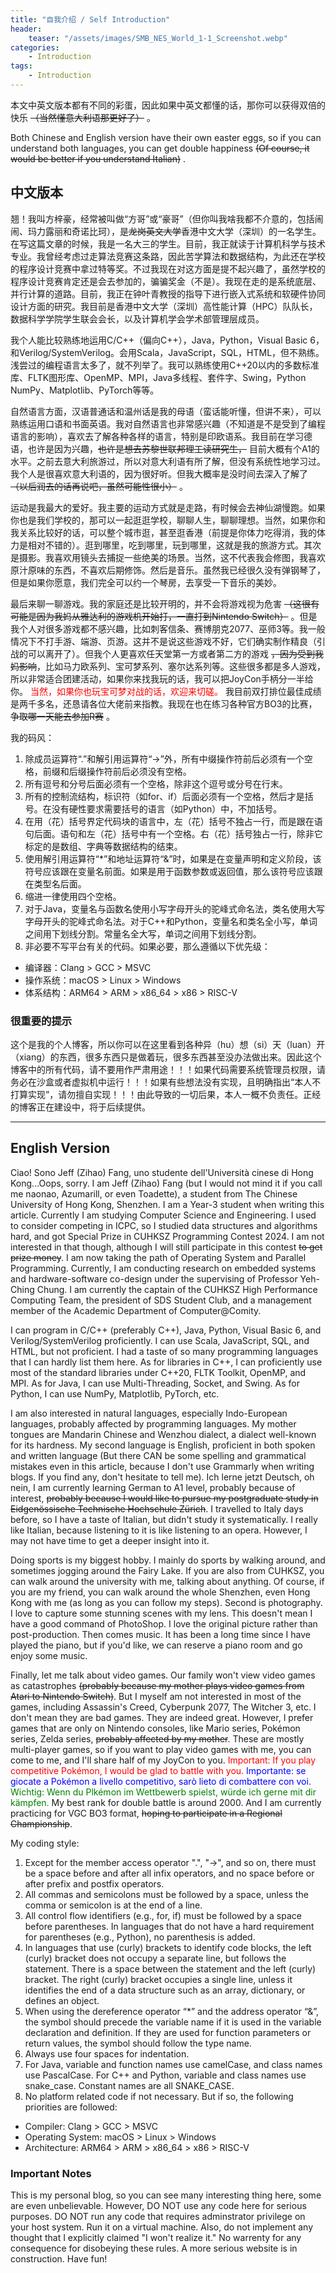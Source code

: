 ```yaml
---
title: "自我介绍 / Self Introduction"
header:
    teaser: "/assets/images/SMB_NES_World_1-1_Screenshot.webp"
categories:
    - Introduction
tags:
    - Introduction
---
```


本文中英文版本都有不同的彩蛋，因此如果中英文都懂的话，那你可以获得双倍的快乐 ~~（当然懂意大利语那更好了）~~ 。

Both Chinese and English version have their own easter eggs, so if you can understand both languages, you can get double happiness ~~(Of course, it would be better if you understand Italian)~~ .

## 中文版本
翘！我叫方梓豪，经常被叫做“方哥”或“豪哥”（但你叫我啥我都不介意的，包括闹闹、玛力露丽和奇诺比珂），是~~龙岗英文大学~~香港中文大学（深圳）的一名学生。在写这篇文章的时候，我是一名大三的学生。目前，我正就读于计算机科学与技术专业。我曾经考虑过走算法竞赛这条路，因此苦学算法和数据结构，为此还在学校的程序设计竞赛中拿过特等奖。不过我现在对这方面是提不起兴趣了，虽然学校的程序设计竞赛肯定还是会去参加的，骗骗奖金（不是）。我现在走的是系统底层、并行计算的道路。目前，我正在钟叶青教授的指导下进行嵌入式系统和软硬件协同设计方面的研究。我目前是香港中文大学（深圳）高性能计算（HPC）队队长，数据科学学院学生联会会长，以及计算机学会学术部管理层成员。

我个人能比较熟练地运用C/C++（偏向C++），Java，Python，Visual Basic 6，和Verilog/SystemVerilog。会用Scala，JavaScript，SQL，HTML，但不熟练。浅尝过的编程语言太多了，就不列举了。我可以熟练使用C++20以内的多数标准库、FLTK图形库、OpenMP、MPI，Java多线程、套件字、Swing，Python NumPy、Matplotlib、PyTorch等等。

自然语言方面，汉语普通话和温州话是我的母语（蛮话能听懂，但讲不来），可以熟练运用口语和书面英语。我对自然语言也非常感兴趣（不知道是不是受到了编程语言的影响），喜欢去了解各种各样的语言，特别是印欧语系。我目前在学习德语，也许是因为兴趣，~~也许是想去苏黎世联邦理工读研究生，~~ 目前大概有个A1的水平。之前去意大利旅游过，所以对意大利语有所了解，但没有系统性地学习过。我个人是很喜欢意大利语的，因为很好听。但我大概率是没时间去深入了解了 ~~（以后润去的话再说吧，虽然可能性很小）~~ 。

运动是我最大的爱好。我主要的运动方式就是走路，有时候会去神仙湖慢跑。如果你也是我们学校的，那可以一起逛逛学校，聊聊人生，聊聊理想。当然，如果你和我关系比较好的话，可以整个城市逛，甚至逛香港（前提是你体力吃得消，我的体力是相对不错的）。逛到哪里，吃到哪里，玩到哪里，这就是我的旅游方式。其次是摄影。我喜欢用镜头去捕捉一些绝美的场景。当然，这不代表我会修图，我喜欢原汁原味的东西，不喜欢后期修饰。然后是音乐。虽然我已经很久没有弹钢琴了，但是如果你愿意，我们完全可以约一个琴房，去享受一下音乐的美妙。

最后来聊一聊游戏。我的家庭还是比较开明的，并不会将游戏视为危害 ~~（这很有可能是因为我妈从雅达利的游戏机开始打，一直打到Nintendo Switch）~~ 。但是我个人对很多游戏都不感兴趣，比如刺客信条、赛博朋克2077、巫师3等。我一般情况下不打手游、端游、页游。这并不是说这些游戏不好，它们确实制作精良（引战的可以离开了）。但我个人更喜欢任天堂第一方或者第二方的游戏 ~~，因为受到我妈影响~~，比如马力欧系列、宝可梦系列、塞尔达系列等。这些很多都是多人游戏，所以非常适合团建活动，如果你来找我玩的话，我可以把JoyCon手柄分一半给你。<span style="color:red"> 当然，如果你也玩宝可梦对战的话，欢迎来切磋。 </span>我目前双打排位最佳成绩是两千多名，还恳请各位大佬前来指教。我现在也在练习各种官方BO3的比赛， ~~争取哪一天能去参加R赛~~ 。

我的码风：
1. 除成员运算符“.”和解引用运算符“->”外，所有中缀操作符前后必须有一个空格，前缀和后缀操作符前后必须没有空格。   
2. 所有逗号和分号后面必须有一个空格，除非这个逗号或分号在行末。   
3. 所有的控制流结构，标识符（如for、if）后面必须有一个空格，然后才是括号。在没有硬性要求需要括号的语言（如Python）中，不加括号。
4. 在用（花）括号界定代码块的语言中，左（花）括号不独占一行，而是跟在语句后面。语句和左（花）括号中有一个空格。右（花）括号独占一行，除非它标定的是数组、字典等数据结构的结束。   
5. 使用解引用运算符“*”和地址运算符“&”时，如果是在变量声明和定义阶段，该符号应该跟在变量名前面。如果是用于函数参数或返回值，那么该符号应该跟在类型名后面。
6. 缩进一律使用四个空格。   
7. 对于Java，变量名与函数名使用小写字母开头的驼峰式命名法，类名使用大写字母开头的驼峰式命名法。对于C++和Python，变量名和类名全小写，单词之间用下划线分割。常量名全大写，单词之间用下划线分割。       
8. 非必要不写平台有关的代码。如果必要，那么遵循以下优先级：      
- 编译器：Clang > GCC > MSVC
- 操作系统：macOS > Linux > Windows
- 体系结构：ARM64 > ARM > x86_64 > x86 > RISC-V


### 很重要的提示
这个是我的个人博客，所以你可以在这里看到各种异（hu）想（si）天（luan）开（xiang）的东西，很多东西只是做着玩，很多东西甚至没办法做出来。因此这个博客中的所有代码，请不要用作严肃用途！！！如果代码需要系统管理员权限，请务必在沙盒或者虚拟机中运行！！！如果有些想法没有实现，且明确指出“本人不打算实现”，请勿擅自实现！！！由此导致的一切后果，本人一概不负责任。正经的博客正在建设中，将于后续提供。

---------------

## English Version
Ciao! Sono Jeff (Zihao) Fang, uno studente dell'Università cinese di Hong Kong...Oops, sorry. I am Jeff (Zihao) Fang (but I would not mind it if you call me naonao, Azumarill, or even Toadette), a student from The Chinese University of Hong Kong, Shenzhen. I am a Year-3 student when writing this article. Currently I am studying Computer Science and Engineering. I used to consider competing in ICPC, so I studied data structures and algorithms hard, and got Special Prize in CUHKSZ Programming Contest 2024. I am not interested in that though, although I will still participate in this contest ~~to get prize money~~. I am now taking the path of Operating System and Parallel Programming. Currently, I am conducting research on embedded systems and hardware-software co-design under the supervising of Professor Yeh-Ching Chung. I am currently the captain of the CUHKSZ High Performance Computing Team, the president of SDS Student Club, and a management member of the Academic Department of Computer@Comity.

I can program in C/C++ (preferably C++), Java, Python, Visual Basic 6, and Verilog/SystemVerilog proficiently. I can use Scala, JavaScript, SQL, and HTML, but not proficient. I had a taste of so many programming languages that I can hardly list them here. As for libraries in C++, I can proficiently use most of the standard libraries under C++20, FLTK Toolkit, OpenMP, and MPI. As for Java, I can use Multi-Threading, Socket, and Swing. As for Python, I can use NumPy, Matplotlib, PyTorch, etc.

I am also interested in natural languages, especially Indo-European languages, probably affected by programming languages. My mother tongues are Mandarin Chinese and Wenzhou dialect, a dialect well-known for its hardness. My second language is English, proficient in both spoken and written language (But there CAN be some spelling and grammatical mistakes even in this article, because I don't use Grammarly when writing blogs. If you find any, don't hesitate to tell me). Ich lerne jetzt Deutsch, oh nein, I am currently learning German to A1 level, probably because of interest, ~~probably because I would like to pursue my postgraduate study in Eidgenössische Technische Hochschule Zürich~~. I travelled to Italy days before, so I have a taste of Italian, but didn't study it systematically. I really like Italian, because listening to it is like listening to an opera. However, I may not have time to get a deeper insight into it.

Doing sports is my biggest hobby. I mainly do sports by walking around, and sometimes jogging around the Fairy Lake. If you are also from CUHKSZ, you can walk around the university with me, talking about anything. Of course, if you are my friend, you can walk around the whole Shenzhen, even Hong Kong with me (as long as you can follow my steps).  Second is photography. I love to capture some stunning scenes with my lens. This doesn't mean I have a good command of PhotoShop. I love the original picture rather than post-production. Then comes music. It has been a long time since I have played the piano, but if you'd like, we can reserve a piano room and go enjoy some music.

Finally, let me talk about video games. Our family won't view video games as catastrophes ~~(probably because my mother plays video games from Atari to Nintendo Switch)~~. But I myself am not interested in most of the games, including Assassin's Creed, Cyberpunk 2077, The Witcher 3, etc. I don't mean they are bad games. They are indeed great. However, I prefer games that are only on Nintendo consoles, like Mario series, Pokémon series, Zelda series, ~~probably affected by my mother~~. These are mostly multi-player games, so if you want to play video games with me, you can come to me, and I'll share half of my JoyCon to you. <span style="color:red"> Important: If you play competitive Pokémon, I would be glad to battle with you. </span> <span style="color:blue"> Importante: se giocate a Pokémon a livello competitivo, sarò lieto di combattere con voi. </span> <span style="color:green"> Wichtig: Wenn du Plkémon im Wettbewerb spielst, würde ich gerne mit dir kämpfen. </span> My best rank for double battle is around 2000. And I am currently practicing for VGC BO3 format, ~~hoping to participate in a Regional Championship~~.

My coding style:
1. Except for the member access operator ".", "->", and so on, there must be a space before and after all infix operators, and no space before or after prefix and postfix operators.   
2. All commas and semicolons must be followed by a space, unless the comma or semicolon is at the end of a line.   
3. All control flow identifiers (e.g., for, if) must be followed by a space before parentheses. In languages that do not have a hard requirement for parentheses (e.g., Python), no parenthesis is added.
4. In languages that use (curly) brackets to identify code blocks, the left (curly) bracket does not occupy a separate line, but follows the statement. There is a space between the statement and the left (curly) bracket. The right (curly) bracket occupies a single line, unless it identifies the end of a data structure such as an array, dictionary, or defines an object.   
5. When using the dereference operator “*” and the address operator “&”, the symbol should precede the variable name if it is used in the variable declaration and definition. If they are used for function parameters or return values, the symbol should follow the type name.
6. Always use four spaces for indentation.   
7. For Java, variable and function names use camelCase, and class names use PascalCase. For C++ and Python, variable and class names use snake_case. Constant names are all SNAKE_CASE.
8. No platform related code if not necessary. But if so, the following priorities are followed:
- Compiler: Clang > GCC > MSVC
- Operating System: macOS > Linux > Windows
- Architecture: ARM64 > ARM > x86_64 > x86 > RISC-V

### Important Notes
This is my personal blog, so you can see many interesting thing here, some are even unbelievable. However, DO NOT use any code here for serious purposes. DO NOT run any code that requires adminstrator privilege on your host system. Run it on a virtual machine. Also, do not implement any thought that I explicitly claimed "I won't realize it." No warrenty for any consequence for disobeying these rules. A more serious website is in construction. Have fun!